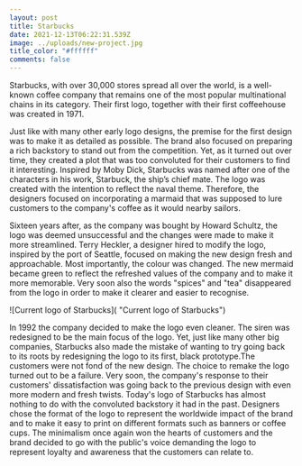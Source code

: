 ```yaml
---
layout: post
title: Starbucks
date: 2021-12-13T06:22:31.539Z
image: ../uploads/new-project.jpg
title_color: "#ffffff"
comments: false
---
```

Starbucks, with over 30,000 stores spread all over the world, is a well-known coffee company that remains one of the most popular multinational chains in its category. Their first logo, together with their first coffeehouse was created in 1971.

Just like with many other early logo designs, the premise for the first design was to make it as detailed as possible. The brand also focused on preparing a rich backstory to stand out from the competition. Yet, as it turned out over time, they created a plot that was too convoluted for their customers to find it interesting. Inspired by Moby Dick, Starbucks was named after one of the characters in his work, Starbuck, the ship’s chief mate. The logo was created with the intention to reflect the naval theme. Therefore, the designers focused on incorporating a marmaid that was supposed to lure customers to the company's coffee as it would nearby sailors. 

Sixteen years after, as the company was bought by Howard Schultz, the logo was deemed unsuccessful and the changes were made to make it more streamlined. Terry Heckler, a designer hired to modify the logo, inspired by the port of Seattle, focused on making the new design fresh and approachable. Most importantly, the colour was changed. The new mermaid became green to reflect the refreshed values of the company and to make it more memorable. Very soon also the words "spices" and "tea" disappeared from the logo in order to make it clearer and easier to recognise.

![Current logo of Starbucks]( "Current logo of Starbucks")

In 1992 the company decided to make the logo even cleaner. The siren was redesigned to be the main focus of the logo. Yet, just like many other big companies, Starbucks also made the mistake of wanting to try going back to its roots by redesigning the logo to its first, black prototype.The customers were not fond of the new design. The choice to remake the logo turned out to be a failure. Very soon, the company's response to their customers' dissatisfaction was going back to the previous design with even more modern and fresh twists. Today's logo of Starbucks has almost nothing to do with the convoluted backstory it had in the past. Designers chose the format of the logo to represent the worldwide impact of the brand and to make it easy to print on different formats such as banners or coffee cups. The minimalism once again won the hearts of customers and the brand decided to go with the public's voice demanding the logo to represent loyalty and awareness that the customers can relate to.